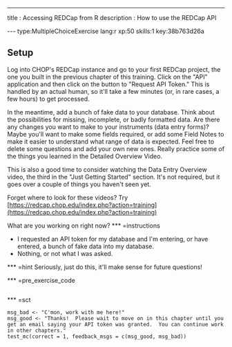 ---
title       : Accessing REDCap from R
description : How to use the REDCap API


--- type:MultipleChoiceExercise lang:r xp:50 skills:1 key:38b763d26a
## Setup

Log into CHOP's REDCap instance and go to your first REDCap project, the one you built in the previous chapter of this training.  Click on the "API" application and then click on the button to "Request API Token."  This is handled by an actual human, so it'll take a few minutes (or, in rare cases, a few hours) to get processed.

In the meantime, add a bunch of fake data to your database.  Think about the possibilities for missing, incomplete, or badly formatted data.  Are there any changes you want to make to your instruments (data entry forms)?  Maybe you'll want to make some fields required, or add some Field Notes to make it easier to understand what range of data is expected.  Feel free to delete some questions and add your own new ones.  Really practice some of the things you learned in the Detailed Overview Video.

This is also a good time to consider watching the Data Entry Overview video, the third in the "Just Getting Started" section. It's not required, but it goes over a couple of things you haven't seen yet.

Forget where to look for these videos? Try [https://redcap.chop.edu/index.php?action=training](https://redcap.chop.edu/index.php?action=training)

What are you working on right now?
*** =instructions
- I requested an API token for my database and I'm entering, or have entered, a bunch of fake data into my database.
- Nothing, or not what I was asked.

*** =hint
Seriously, just do this, it'll make sense for future questions!

*** =pre_exercise_code
```{r}

```

*** =sct
```{r}
msg_bad <- "C'mon, work with me here!"
msg_good <- "Thanks!  Please wait to move on in this chapter until you get an email saying your API token was granted.  You can continue work in other chapters."
test_mc(correct = 1, feedback_msgs = c(msg_good, msg_bad))
```
